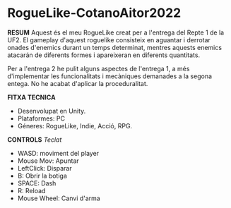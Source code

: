 # RogueLike-CotanoAitor2022
**RESUM**
Aquest és el meu RogueLike creat per a l'entrega del Repte 1 de la UF2. El gameplay d'aquest roguelike consisteix en aguantar i derrotar onades d'enemics durant un temps determinat, mentres aquests enemics atacarán de diferents formes i apareixeran en diferents quantitats.

Per a l'entrega 2 he pulit alguns aspectes de l'entrega 1, a més d'implementar les funcionalitats i mecàniques demanades a la segona entega. No he acabat d'aplicar la proceduralitat.

**FITXA TECNICA**
- Desenvolupat en Unity.
- Plataformes: PC
- Géneres: RogueLike, Indie, Acció, RPG.

**CONTROLS**
_Teclat_
- WASD: moviment del player
- Mouse Mov: Apuntar
- LeftClick: Disparar
- B: Obrir la botiga
- SPACE: Dash
- R: Reload
- Mouse Wheel: Canvi d'arma
